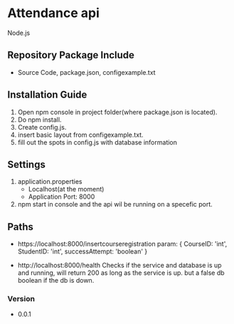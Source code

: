 # Attendance api
Node.js

## Repository Package Include
* Source Code, package.json, configexample.txt

## Installation Guide
1. Open npm console in project folder(where package.json is located).
2. Do npm install.
3. Create config.js.
4. insert basic layout from configexample.txt.
5. fill out the spots in config.js with database information

## Settings
1. application.properties
    * Localhost(at the moment)
    * Application Port: 8000
2. npm start in console and the api wil be running on a specefic port.

## Paths
* https://localhost:8000/insertcourseregistration
param: { CourseID: 'int', StudentID: 'int', successAttempt: 'boolean' }

* http://localhost:8000/health
Checks if the service and database is up and running, will return 200 as long as the service is up. but a false db boolean if the db is down.

### Version
- 0.0.1
